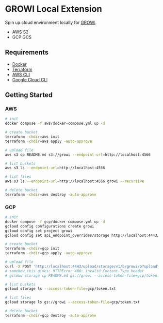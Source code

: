 # GROWI Local Extension

Spin up cloud environment locally for [GROWI](https://github.com/weseek/growi).

- AWS S3
- GCP GCS


## Requirements

- [Docker](https://docs.docker.com/get-docker/)
- [Terraform](https://developer.hashicorp.com/terraform/downloads)
- [AWS CLI](https://docs.aws.amazon.com/cli/latest/userguide/getting-started-install.html)
- [Google Cloud CLI](https://cloud.google.com/sdk/docs/install-sdk)


## Getting Started

### AWS

```sh
# init
docker compose -f aws/docker-compose.yml up -d

# create bucket
terraform -chdir=aws init
terraform -chdir=aws apply -auto-approve

# upload file
aws s3 cp README.md s3://growi --endpoint-url=http://localhost:4566

# list buckets
aws s3 ls --endpoint-url=http://localhost:4566

# list files
aws s3 ls --endpoint-url=http://localhost:4566 growi --recursive

# delete bucket
terraform -chdir=aws destroy -auto-approve
```

### GCP

```sh
# init
docker compose -f gcp/docker-compose.yml up -d
gcloud config configurations create growi
gcloud config set project growi
gcloud config set api_endpoint_overrides/storage http://localhost:4443/storage/v1/

# create bucket
terraform -chdir=gcp init
terraform -chdir=gcp apply -auto-approve

# upload file
curl -X POST 'http://localhost:4443/upload/storage/v1/b/growi/o?uploadType=media&name=README.md' --data-binary @README.md
# somehow this gives: HTTPError 400: invalid Content-Type header
# gcloud storage cp README.md gs://growi --access-token-file=gcp/token.txt

# list buckets
gcloud storage ls --access-token-file=gcp/token.txt

# list files
gcloud storage ls gs://growi --access-token-file=gcp/token.txt

# delete bucket
terraform -chdir=gcp destroy -auto-approve
```

